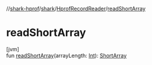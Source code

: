 //[shark-hprof](../../../index.md)/[shark](../index.md)/[HprofRecordReader](index.md)/[readShortArray](read-short-array.md)

# readShortArray

[jvm]\
fun [readShortArray](read-short-array.md)(arrayLength: [Int](https://kotlinlang.org/api/latest/jvm/stdlib/kotlin/-int/index.html)): [ShortArray](https://kotlinlang.org/api/latest/jvm/stdlib/kotlin/-short-array/index.html)
